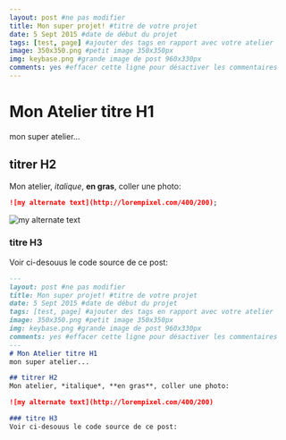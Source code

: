 ```yaml
---
layout: post #ne pas modifier
title: Mon super projet! #titre de votre projet
date: 5 Sept 2015 #date de début du projet
tags: [test, page] #ajouter des tags en rapport avec votre atelier
image: 350x350.png #petit image 350x350px
img: keybase.png #grande image de post 960x330px
comments: yes #effacer cette ligne pour désactiver les commentaires
---
```

# Mon Atelier titre H1
mon super atelier...

## titrer H2
Mon atelier, *italique*, **en gras**, coller une photo:

```markdown
![my alternate text](http://lorempixel.com/400/200);
```

![my alternate text](http://lorempixel.com/400/200)

### titre H3
Voir ci-desouus le code source de ce post:

```markdown
---
layout: post #ne pas modifier
title: Mon super projet! #titre de votre projet
date: 5 Sept 2015 #date de début du projet
tags: [test, page] #ajouter des tags en rapport avec votre atelier
image: 350x350.png #petit image 350x350px
img: keybase.png #grande image de post 960x330px
comments: yes #effacer cette ligne pour désactiver les commentaires
---
# Mon Atelier titre H1
mon super atelier...

## titrer H2
Mon atelier, *italique*, **en gras**, coller une photo:

![my alternate text](http://lorempixel.com/400/200)

### titre H3
Voir ci-desouus le code source de ce post:
```
